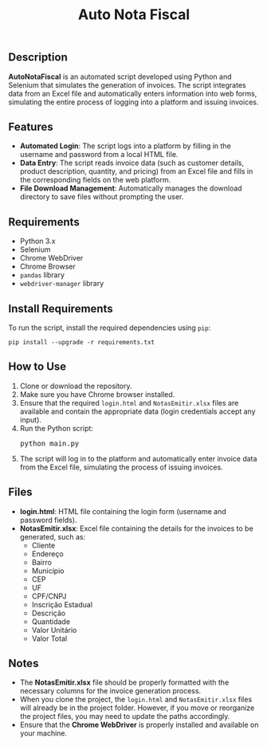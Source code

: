 <!DOCTYPE html>
<html lang="en">
<head>
    <meta charset="UTF-8">
    <meta name="viewport" content="width=device-width, initial-scale=1.0">


</head>
<body>

<header>
    <h1>Auto Nota Fiscal</h1>
</header>

<section>
    <h2>Description</h2>
    <p><strong>AutoNotaFiscal</strong> is an automated script developed using Python and Selenium that simulates the generation of invoices. The script integrates data from an Excel file and automatically enters information into web forms, simulating the entire process of logging into a platform and issuing invoices.</p>
</section>

<section>
    <h2>Features</h2>
    <ul>
        <li><strong>Automated Login</strong>: The script logs into a platform by filling in the username and password from a local HTML file.</li>
        <li><strong>Data Entry</strong>: The script reads invoice data (such as customer details, product description, quantity, and pricing) from an Excel file and fills in the corresponding fields on the web platform.</li>
        <li><strong>File Download Management</strong>: Automatically manages the download directory to save files without prompting the user.</li>
    </ul>
</section>

<section>
    <h2>Requirements</h2>
    <ul>
        <li>Python 3.x</li>
        <li>Selenium</li>
        <li>Chrome WebDriver</li>
        <li>Chrome Browser</li>
        <li><code>pandas</code> library</li>
        <li><code>webdriver-manager</code> library</li>
    </ul>
</section>
<section>
    <h2>Install Requirements</h2>
    <p>To run the script, install the required dependencies using <code>pip</code>:</p>
    <pre><code>pip install --upgrade -r requirements.txt</code></pre>
</section>


<section>
    <h2>How to Use</h2>
    <ol>
        <li>Clone or download the repository.</li>
        <li>Make sure you have Chrome browser installed.</li>
        <li>Ensure that the required <code>login.html</code> and <code>NotasEmitir.xlsx</code> files are available and contain the appropriate data (login credentials accept any input).</li>
        <li>Run the Python script:</li>
        <pre>python main.py</pre>
        <li>The script will log in to the platform and automatically enter invoice data from the Excel file, simulating the process of issuing invoices.</li>
    </ol>
</section>

<section>
    <h2>Files</h2>
    <ul>
        <li><strong>login.html</strong>: HTML file containing the login form (username and password fields).</li>
        <li><strong>NotasEmitir.xlsx</strong>: Excel file containing the details for the invoices to be generated, such as:
            <ul>
                <li>Cliente</li>
                <li>Endereço</li>
                <li>Bairro</li>
                <li>Município</li>
                <li>CEP</li>
                <li>UF</li>
                <li>CPF/CNPJ</li>
                <li>Inscrição Estadual</li>
                <li>Descrição</li>
                <li>Quantidade</li>
                <li>Valor Unitário</li>
                <li>Valor Total</li>
            </ul>
        </li>
    </ul>
</section>

<section>
    <h2>Notes</h2>
    <ul>
        <li>The <strong>NotasEmitir.xlsx</strong> file should be properly formatted with the necessary columns for the invoice generation process.</li>
        <li>When you clone the project, the <code>login.html</code> and <code>NotasEmitir.xlsx</code> files will already be in the project folder. However, if you move or reorganize the project files, you may need to update the paths accordingly.</li>
        <li>Ensure that the <strong>Chrome WebDriver</strong> is properly installed and available on your machine.</li>
    </ul>
</section>

</body>
</html>
